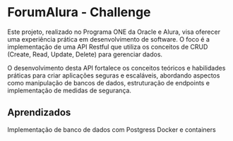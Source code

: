 # ForumAlura - Challenge 

Este projeto, realizado no Programa ONE da Oracle e Alura, visa oferecer uma experiência prática em desenvolvimento de software. O foco é a implementação de uma API Restful que utiliza os conceitos de CRUD (Create, Read, Update, Delete) para gerenciar dados.

O desenvolvimento desta API fortalece os conceitos teóricos e habilidades práticas para criar aplicações seguras e escaláveis, abordando aspectos como manipulação de bancos de dados, estruturação de endpoints e implementação de medidas de segurança.




## Aprendizados

Implementação de banco de dados com Postgress
Docker e containers

